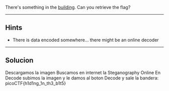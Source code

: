 There's something in the [building](https://jupiter.challenges.picoctf.org/static/011955b303f293d60c8116e6a4c5c84f/buildings.png). Can you retrieve the flag?
________
## Hints
* There is data encoded somewhere... there might be an online decoder
_______
## Solucion

Descargamos la imagen
Buscamos en internet la Steganography Online
En Decode subimos la imagen y le damos al boton Decode y sale la bandera:
picoCTF{h1d1ng_1n_th3_b1t5}